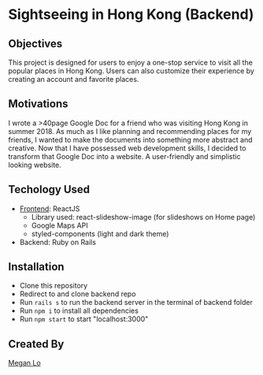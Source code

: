 Sightseeing in Hong Kong (Backend)
====

## Objectives

This project is designed for users to enjoy a one-stop service to visit all the popular places in Hong Kong. Users can also customize their experience by creating an account and favorite places.

## Motivations

I wrote a >40page Google Doc for a friend who was visiting Hong Kong in summer 2018. As much as I like planning and recommending places for my friends, I wanted to make the documents into something more abstract and creative. Now that I have possessed web development skills, I decided to transform that Google Doc into a website. A user-friendly and simplistic looking website. 

## Techology Used

- [Frontend](https://github.com/mehmehmehlol/sightseeing-in-hk-client): ReactJS 
    - Library used: react-slideshow-image (for slideshows on Home page)
    - Google Maps API
    - styled-components (light and dark theme)
- Backend: Ruby on Rails 

## Installation

- Clone this repository
- Redirect to and clone backend repo 
- Run `rails s` to run the backend server in the terminal of backend folder 
- Run `npm i` to install all dependencies
- Run `npm start` to start "localhost:3000"

## Created By

[Megan Lo](https://github.com/mehmehmehlol)

